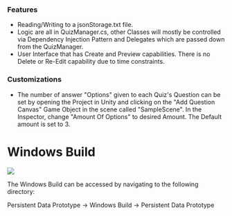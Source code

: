 ### Features

- Reading/Writing to a jsonStorage.txt file.
- Logic are all in QuizManager.cs, other Classes will mostly be controlled via Dependency Injection Pattern and Delegates which are passed down from the QuizManager.
- User Interface that has Create and Preview capabilities. There is no Delete or Re-Edit capability due to time constraints.

### Customizations

- The number of answer "Options" given to each Quiz's Question can be set by opening the Project in Unity and clicking on the "Add Question Canvas" Game Object in the scene called "SampleScene". In the Inspector, change "Amount Of Options" to desired Amount. The Default amount is set to 3.

# Windows Build
![](https://i.ibb.co/zx9KGnt/windows-icon-png-23.png)

The Windows Build can be accessed by navigating to the following directory:

Persistent Data Prototype -> Windows Build -> Persistent Data Prototype
